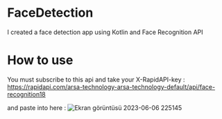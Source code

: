 # FaceDetection
I created a face detection app using Kotlin and Face Recognition API

# How to use
You must subscribe to this api and take your X-RapidAPI-key : https://rapidapi.com/arsa-technology-arsa-technology-default/api/face-recognition18

and paste into here : ![Ekran görüntüsü 2023-06-06 225145](https://github.com/Egemendokkodo/FaceDetection/assets/70278989/981d1b11-a1c5-4166-ad9b-7fe5cdf9c966)
